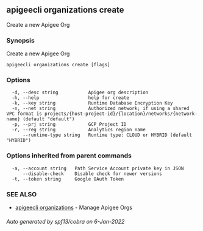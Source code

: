 ## apigeecli organizations create

Create a new Apigee Org

### Synopsis

Create a new Apigee Org

```
apigeecli organizations create [flags]
```

### Options

```
  -d, --desc string           Apigee org description
  -h, --help                  help for create
  -k, --key string            Runtime Database Encryption Key
  -n, --net string            Authorized network; if using a shared VPC format is projects/{host-project-id}/{location}/networks/{network-name} (default "default")
  -p, --prj string            GCP Project ID
  -r, --reg string            Analytics region name
      --runtime-type string   Runtime type: CLOUD or HYBRID (default "HYBRID")
```

### Options inherited from parent commands

```
  -a, --account string   Path Service Account private key in JSON
      --disable-check    Disable check for newer versions
  -t, --token string     Google OAuth Token
```

### SEE ALSO

* [apigeecli organizations](apigeecli_organizations.md)	 - Manage Apigee Orgs

###### Auto generated by spf13/cobra on 6-Jan-2022
